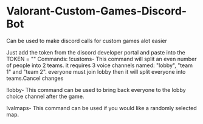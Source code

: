# Valorant-Custom-Games-Discord-Bot
Can be used to make discord calls for custom games alot easier

Just add the token from the discord developer portal and paste into the TOKEN = ""
Commands:
!customs- This command will split an even number of people into 2 teams. it requires 3 voice channels named: "lobby", "team 1" and "team 2". everyone must join lobby then it will split everyone into teams.Cancel changes

!lobby- This command can be used to bring back everyone to the lobby choice channel after the game.

!valmaps- This command can be used if you would like a randomly selected map.
